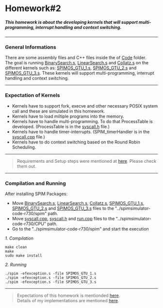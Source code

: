 # Homework#2
##### This homework is about the developing kernels that will support multi-programming, interrupt handling and context switching.
***
### General Informations
There are some assembly files and C++ files inside the of [Code](https://github.com/alihaydarkurban/CSE312-Operating-Systems/tree/main/HW2/Codes) folder.<br/> 
The goal is running [BinarySearch.s](https://github.com/alihaydarkurban/CSE312-Operating-Systems/tree/main/HW2/Codes/BinarySearch.s), [LinearSearch.s](https://github.com/alihaydarkurban/CSE312-Operating-Systems/tree/main/HW2/Codes/LinearSearch.s) and [Collatz.s](https://github.com/alihaydarkurban/CSE312-Operating-Systems/tree/main/HW2/Codes/Collatz.s) on the different kernels such as: [SPIMOS_GTU_1.s](https://github.com/alihaydarkurban/CSE312-Operating-Systems/tree/main/HW2/Codes/SPIMOS_GTU_1.s), [SPIMOS_GTU_2.s](https://github.com/alihaydarkurban/CSE312-Operating-Systems/tree/main/HW2/Codes/SPIMOS_GTU_2.s) and [SPIMOS_GTU_3.s](https://github.com/alihaydarkurban/CSE312-Operating-Systems/tree/main/HW2/Codes/SPIMOS_GTU_3.s). These kernels will support multi-programming, interrupt handling and context switching. 
***
### Expectation of Kernels
* Kernels have to support fork, execve and other necessary POSIX system call and these are simulated in this homework.
* Kernels have to load miltiple programs into the memory.
* Kernels have to handle multi-programming. To do that ProcessTable is developed. (ProcessTable is in the [syscall.h](https://github.com/alihaydarkurban/CSE312-Operating-Systems/tree/main/HW2/Codes/syscall.h) file.)
* Kernels have to handle timer-interrupts. (SPIM_timerHandler is in the [syscall.cpp](https://github.com/alihaydarkurban/CSE312-Operating-Systems/tree/main/HW2/Codes/syscall.cpp) file.)
* Kernels have to do context switching based on the Round Robin Scheduling.
***
> Requirements and Setup steps were mentioned at [here](https://github.com/alihaydarkurban/CSE312-Operating-Systems/blob/main/README.md). Please check them out.
***
### Compilation and Running
After installing SPIM Packages:<br/>
* Move [BinarySearch.s](https://github.com/alihaydarkurban/CSE312-Operating-Systems/tree/main/HW2/Codes/BinarySearch.s), [LinearSearch.s](https://github.com/alihaydarkurban/CSE312-Operating-Systems/tree/main/HW2/Codes/LinearSearch.s), [Collatz.s](https://github.com/alihaydarkurban/CSE312-Operating-Systems/tree/main/HW2/Codes/Collatz.s), [SPIMOS_GTU_1.s](https://github.com/alihaydarkurban/CSE312-Operating-Systems/tree/main/HW2/Codes/SPIMOS_GTU_1.s), [SPIMOS_GTU_2.s](https://github.com/alihaydarkurban/CSE312-Operating-Systems/tree/main/HW2/Codes/SPIMOS_GTU_2.s) and [SPIMOS_GTU_3.s](https://github.com/alihaydarkurban/CSE312-Operating-Systems/tree/main/HW2/Codes/SPIMOS_GTU_3.s) files to the "../spimsimulator-code-r730/spim" path.
* Move [syscall.cpp](https://github.com/alihaydarkurban/CSE312-Operating-Systems/tree/main/HW2/Codes/syscall.cpp), [syscall.h](https://github.com/alihaydarkurban/CSE312-Operating-Systems/tree/main/HW2/Codes/syscall.h) and [run.cpp](https://github.com/alihaydarkurban/CSE312-Operating-Systems/tree/main/HW2/Codes/run.cpp) files to the "../spimsimulator-code-r730/CPU" path.
* Go to the "../spimsimulator-code-r730/spim" and start the execution <br/>

_1. Compilation_
```
make clean
make
sudo make install
```
_2. Running_<br />
```
./spim -efexception.s -file SPIMOS_GTU_1.s
./spim -efexception.s -file SPIMOS_GTU_2.s
./spim -efexception.s -file SPIMOS_GTU_3.s
```
***
> Expectations of this homework is mentionded [here](https://github.com/alihaydarkurban/CSE312-Operating-Systems/blob/main/HW2/HW2%20spring%202020.pdf).<br/>
> Details of my implementations are mentioned [here](https://github.com/alihaydarkurban/CSE312-Operating-Systems/blob/main/HW2/Project_Report.pdf).

